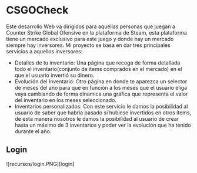 # CSGOCheck
Este desarrollo Web va dirigidos para aquellas personas que juegan a Counter Strike Global Ofensive en la plataforma de Steam, esta plataforma tiene un 
mercado exclusivo para este juego y donde hay un mercado siempre hay inversores. Mi proyecto se basa en dar tres principales servicios a aquellos inversores:
* Detalles de tu inventario: Una página que recoga de forma detallada todo el inventario(conjunto de items comprados en el mercado) en el que el usuario invertió su dinero.
* Evolución del Inventario: Otro página en donde te aparezca un selector de meses del año para que en función a los meses que el usuario eliga vaya cambiando de forma 
dínamica una gráfica que representa el valor del inventario en los meses seleccionado.
* Inventarios personalizados: Con este servicio le damos la posibilidad al usuario de saber que habría pasado si hubiese invertidos en otros ítems, de esta manera nosotros
le damos la posibilidad al usuario de crear hasta un máximo de 3 inventarios y poder ver la evolución que ha tenido durante el año.

## Login
![recursos/login.PNG][login] 
